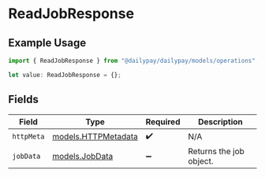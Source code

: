 # ReadJobResponse

## Example Usage

```typescript
import { ReadJobResponse } from "@dailypay/dailypay/models/operations";

let value: ReadJobResponse = {};
```

## Fields

| Field                                               | Type                                                | Required                                            | Description                                         |
| --------------------------------------------------- | --------------------------------------------------- | --------------------------------------------------- | --------------------------------------------------- |
| `httpMeta`                                          | [models.HTTPMetadata](../../models/httpmetadata.md) | :heavy_check_mark:                                  | N/A                                                 |
| `jobData`                                           | [models.JobData](../../models/jobdata.md)           | :heavy_minus_sign:                                  | Returns the job object.                             |